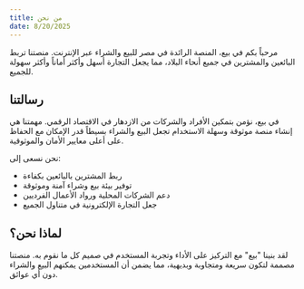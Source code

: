 ```yaml
---
title: من نحن
date: 8/20/2025
---
```


مرحباً بكم في بيع، المنصة الرائدة في مصر للبيع والشراء عبر الإنترنت. منصتنا تربط البائعين والمشترين في جميع أنحاء البلاد، مما يجعل التجارة أسهل وأكثر أماناً وأكثر سهولة للجميع.

## رسالتنا

في بيع، نؤمن بتمكين الأفراد والشركات من الازدهار في الاقتصاد الرقمي. مهمتنا هي إنشاء منصة موثوقة وسهلة الاستخدام تجعل البيع والشراء بسيطاً قدر الإمكان مع الحفاظ على أعلى معايير الأمان والموثوقية.

نحن نسعى إلى:

- ربط المشترين بالبائعين بكفاءة
- توفير بيئة بيع وشراء آمنة وموثوقة
- دعم الشركات المحلية ورواد الأعمال الفرديين
- جعل التجارة الإلكترونية في متناول الجميع

## لماذا نحن؟

لقد بنينا "بيع" مع التركيز على الأداء وتجربة المستخدم في صميم كل ما نقوم به. منصتنا مصممة لتكون سريعة ومتجاوبة وبديهية، مما يضمن أن المستخدمين يمكنهم البيع والشراء دون أي عوائق.
